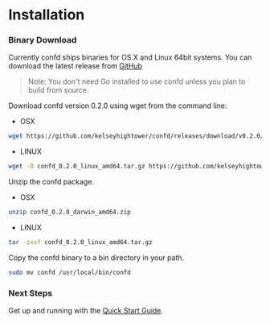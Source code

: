 # Installation

### Binary Download

Currently confd ships binaries for OS X and Linux 64bit systems. You can download the latest release from [GitHub](https://github.com/kelseyhightower/confd/releases)

> Note: You don't need Go installed to use confd unless you plan to build from source.

Download confd version 0.2.0 using wget from the command line:
* OSX
```Bash
wget https://github.com/kelseyhightower/confd/releases/download/v0.2.0/confd_0.2.0_darwin_amd64.zip
```
* LINUX
```Bash
wget -O confd_0.2.0_linux_amd64.tar.gz https://github.com/kelseyhightower/confd/releases/download/v0.2.0/confd_0.2.0_linux_amd64.tar.gz
```

Unzip the confd package.
* OSX
```Bash
unzip confd_0.2.0_darwin_amd64.zip
```
* LINUX
```Bash
tar -zxvf confd_0.2.0_linux_amd64.tar.gz
```

Copy the confd binary to a bin directory in your path.

```Bash
sudo mv confd /usr/local/bin/confd
```

### Next Steps
Get up and running with the [Quick Start Guide](https://github.com/kelseyhightower/confd#quick-start).
